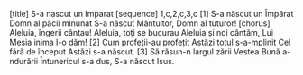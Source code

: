 [title] S-a nascut un Imparat
[sequence] 1,c,2,c,3,c
[1]
S-a născut un Împărat
Domn al păcii minunat
S-a născut Mântuitor,
Domn al tuturor!
[chorus]
Aleluia, îngerii cântau!
Aleluia, toți se bucurau
Aleluia și noi cântăm,
Lui Mesia inima I-o dăm!
[2]
Cum profeții-au profețit
Astăzi totul s-a-mplinit
Cel fără de început
Astăzi s-a născut.
[3]
Să răsun-n largul zării
Vestea Bună a-ndurării
Întunericul s-a dus,
S-a născut Isus.

